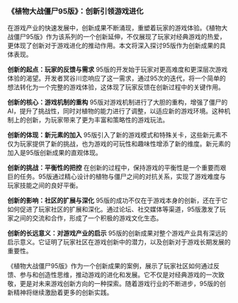 ### 《植物大战僵尸95版》：创新引领游戏进化

在游戏产业的快速发展中，创新成果不断涌现，重塑着玩家的游戏体验。《植物大战僵尸95版》作为该系列的一个创新延伸，不仅展现了玩家对经典游戏的热爱，更体现了创新对于游戏进化的推动作用。本文将深入探讨95版作为创新成果的具体表现。

**创新的起点：玩家的反馈与需求**
95版的开发始于玩家对更高难度和更深层次游戏体验的渴望。开发者冥谷川恋响应了这一需求，通过95次的迭代，将一个简单的想法转化为一个完整的游戏体验，这体现了玩家反馈在创新过程中的关键作用。

**创新的核心：游戏机制的重构**
95版对游戏机制进行了大胆的重构，增强了僵尸的AI，提升了挑战性，同时对植物的能力进行了调整，以适应新的游戏环境。这种机制上的创新，为玩家带来了更为丰富和策略性的游戏玩法。

**创新的体现：新元素的加入**
95版引入了新的游戏模式和特殊关卡，这些新元素不仅为玩家提供了新的挑战，也为游戏的可玩性和趣味性增添了新的维度。新元素的加入是95版创新成果的直观体现。

**创新的挑战：平衡性的把控**
在创新的过程中，保持游戏的平衡性是一个重要而艰巨的任务。95版通过精心设计的植物与僵尸之间的对抗关系，实现了游戏难度与玩家技能之间的良好平衡。

**创新的影响：社区的扩展与深化**
95版的成功不仅在于游戏本身的创新，还在于它如何促进了玩家社区的扩展和深化。通过论坛、社交媒体等渠道，95版激发了玩家之间的交流和合作，形成了一个积极的游戏文化生态。

**创新的长远意义：对游戏产业的启示**
95版的创新成果对整个游戏产业具有深远的启示意义。它证明了玩家社区在游戏创新中的潜力，以及创新对于游戏长期发展的重要性。

《植物大战僵尸95版》作为一个创新成果的案例，展示了玩家社区如何通过反馈、参与和创造性思维，推动游戏的进化和发展。它不仅是对经典游戏的一次致敬，更是对未来游戏创新方向的一种探索。随着游戏行业的不断进步，95版的创新精神将继续激励着更多的创新实践。